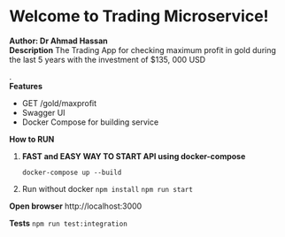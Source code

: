 
# Welcome to Trading Microservice!    
 **Author: Dr Ahmad Hassan**      
 **Description** The Trading App for checking maximum profit in gold during the last 5 years with the investment of $135, 000 USD

.      
 **Features** 
  - GET /gold/maxprofit
  - Swagger UI
  - Docker Compose for building service
  
 **How to RUN**  
 1. **FAST and EASY WAY TO START API using docker-compose**  
  
      ```docker-compose up --build```
 2. Run without docker
      ```npm install```
      ```npm run start```
 
**Open browser**
http://localhost:3000
 
**Tests**
    ```npm run test:integration```